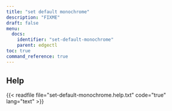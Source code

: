 ```yaml
---
title: "set default monochrome"
description: "FIXME"
draft: false
menu:
  docs:
    identifier: "set-default-monochrome"
    parent: edgectl
toc: true
command_reference: true
---
```


## Help

{{< readfile file="set-default-monochrome.help.txt" code="true" lang="text" >}}
